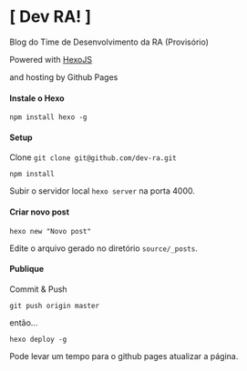 [ Dev RA! ]
======

Blog do Time de Desenvolvimento da RA (Provisório)

Powered with [HexoJS](https://github.com/hexojs/hexo)

and hosting by Github Pages

#### Instale o Hexo
`npm install hexo -g`

#### Setup
Clone 
`git clone git@github.com/dev-ra.git`

`npm install`

Subir o servidor local
`hexo server` na porta 4000.

#### Criar novo post
`hexo new "Novo post"`

Edite o arquivo gerado no diretório `source/_posts`.

#### Publique
Commit & Push

`git push origin master`

então...

`hexo deploy -g`

Pode levar um tempo para o github pages atualizar a página.